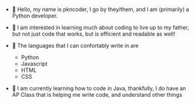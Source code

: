 - 👋 Hello, my name is pkncoder, I go by they/them, and I am (primarily) a Python developer.
  
- 👀 I am interested in learning much about coding to live up to my father, but not just code that works, but is efficient and readable as well!

- 📖 The languages that I can confortably write in are
    - Python
    - Javascript
    - HTML
    - CSS

- 🌱 I am currently learning how to code in Java, thankfully, I do have an AP Class that is helping me write code, and understand other things
